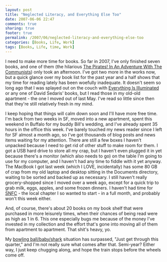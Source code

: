 ```yaml
---
layout: post
title: "Neglected Literacy, and Everything Else Too"
date: 2007-06-06 22:47
comments: true
sharing: true
footer: true
permalink: /2007/06/neglected-literacy-and-everything-else-too
categories: [Books, Life, Work]
tags: [Books, Life, time, Work]
---
```

I need to make more time for books.  So far in 2007, I've only finished seven books, and one of them (the hilarious <a href="http://www.amazon.com/Pirates-Adventure-Communists-Novel/dp/0375423974">The Pirates!  In An Adventure With The Communists</a>) only took an afternoon.  I've got two more in the works now, but a quick glance over my book list for the past year and a half shows that my time for reading lately has been woefully inadequate.  It doesn't seem so long ago that I was splayed out on the couch with <a href="http://www.amazon.com/Everything-Illuminated-Jonathan-Safran-Foer/dp/0141008253/">Everything Is Illuminated</a> or any one of David Sedaris' books, but I read those in my old-old apartment - the one I moved out of last May.  I've read so little since then that they're still relatively fresh in my mind.

I keep hoping that things will calm down soon and I'll have more free time.  I'm back from two weeks in SF, moved into a new apartment, spent this weekend in Buffalo for my buddy Bill's wedding, and I've already spent 35 hours in the office this week.  I've barely touched my news reader since I left for SF almost a month ago, so I've got thousands of blog posts and news items waiting for my attention.  There are still a few boxes I haven't unpacked because I need to get rid of other stuff to make room for them.  I got a USB hard drive to store all my crap, but I haven't even plugged it in yet because there's a monitor (which also needs to go) on the table I'm going to use for my computer, and I haven't had any time to fiddle with it yet anyway.  The MacBook I got last week (which I LOVE, incidentally) has some 80 GB of crap from my old laptop and desktop sitting in the Documents directory, waiting to be sorted and backed up as necessary.  I still haven't really grocery-shopped since I moved over a week ago, except for a quick trip to grab milk, eggs, apples, and some frozen dinners.  I haven't had time for <a href="http://www.sundaynightfilmclub.com/sub/dc//">SNFC</a> - the local chapter I so wanted to start - in a full month, and probably won't this week either.

And, of course, there's about 20 books on my book shelf that were purchased in more leisurely times, when their chances of being read were as high as 1 in 6.  This one especially bugs me because of the money I've invested in my collection and the effort that's gone into moving all of them from apartment to apartment.  That shit's heavy, yo.

My <a href="/archives/2007/03/oof.php">bowling ball/baby/shark</a> situation has surpassed, "Just get through this quarter," and I'm not really sure what comes after that.  Semi-year?  Either way, I just keep chugging along, and hope the train stops before the wheels come off.

